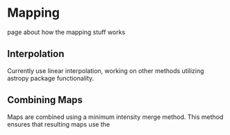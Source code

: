 # Mapping
page about how the mapping stuff works

## Interpolation
Currently use linear interpolation, working on other methods utilizing astropy package functionality.


## Combining Maps
Maps are combined using a minimum intensity merge method. This method ensures that resulting maps use the 